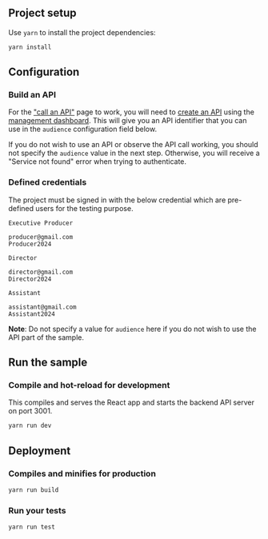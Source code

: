## Project setup

Use `yarn` to install the project dependencies:

```bash
yarn install
```

## Configuration

### Build an API

For the ["call an API"](https://auth0.com/docs/quickstart/spa/react/02-calling-an-api) page to work, you will need to [create an API](https://auth0.com/docs/apis) using the [management dashboard](https://manage.auth0.com/#/apis). This will give you an API identifier that you can use in the `audience` configuration field below.

If you do not wish to use an API or observe the API call working, you should not specify the `audience` value in the next step. Otherwise, you will receive a "Service not found" error when trying to authenticate.

### Defined credentials

The project must be signed in with the below credential which are pre-defined users for the testing purpose.

`Executive Producer`
```
producer@gmail.com
Producer2024
```

`Director`
```
director@gmail.com
Director2024
```

`Assistant`
```
assistant@gmail.com
Assistant2024
```

**Note**: Do not specify a value for `audience` here if you do not wish to use the API part of the sample.

## Run the sample

### Compile and hot-reload for development

This compiles and serves the React app and starts the backend API server on port 3001.

```bash
yarn run dev
```

## Deployment

### Compiles and minifies for production

```bash
yarn run build
```

### Run your tests

```bash
yarn run test
```
